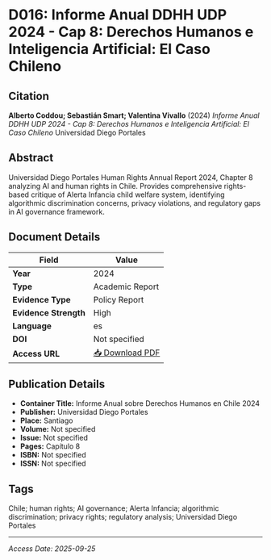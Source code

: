 # D016: Informe Anual DDHH UDP 2024 - Cap 8: Derechos Humanos e Inteligencia Artificial: El Caso Chileno

## Citation

**Alberto Coddou; Sebastián Smart; Valentina Vivallo** (2024)
*Informe Anual DDHH UDP 2024 - Cap 8: Derechos Humanos e Inteligencia Artificial: El Caso Chileno*
Universidad Diego Portales

## Abstract

Universidad Diego Portales Human Rights Annual Report 2024, Chapter 8 analyzing AI and human rights in Chile. Provides comprehensive rights-based critique of Alerta Infancia child welfare system, identifying algorithmic discrimination concerns, privacy violations, and regulatory gaps in AI governance framework.

## Document Details

| Field | Value |
|-------|-------|
| **Year** | 2024 |
| **Type** | Academic Report |
| **Evidence Type** | Policy Report |
| **Evidence Strength** | High |
| **Language** | es |
| **DOI** | Not specified |
| **Access URL** | [📥 Download PDF](https://devmarketimpact.s3.eu-north-1.amazonaws.com/ai-social-protection/documents/D016_DDHH_UDP_Chile.pdf) |

## Publication Details

- **Container Title:** Informe Anual sobre Derechos Humanos en Chile 2024
- **Publisher:** Universidad Diego Portales
- **Place:** Santiago
- **Volume:** Not specified
- **Issue:** Not specified
- **Pages:** Capítulo 8
- **ISBN:** Not specified
- **ISSN:** Not specified

## Tags

Chile; human rights; AI governance; Alerta Infancia; algorithmic discrimination; privacy rights; regulatory analysis; Universidad Diego Portales

---
*Access Date: 2025-09-25*
